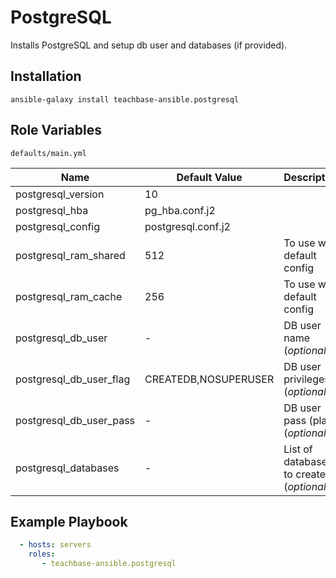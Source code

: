 PostgreSQL
========

Installs PostgreSQL and setup db user and databases (if provided).

Installation
--------------

`ansible-galaxy install teachbase-ansible.postgresql`

Role Variables
--------------

`defaults/main.yml`

| Name                        | Default Value |  Description    |
|-----------------------------|-----|---------------------------|
| postgresql_version          | 10 | |
| postgresql_hba              | pg_hba.conf.j2 | |
| postgresql_config           | postgresql.conf.j2 | |
| postgresql_ram_shared       | 512 | To use with default config |
| postgresql_ram_cache        | 256 | To use with default config |
| postgresql_db_user          | - | DB user name (_optional_) |
| postgresql_db_user_flag   | CREATEDB,NOSUPERUSER | DB user privileges (_optional_) |
| postgresql_db_user_pass          | - | DB user pass (plain) (_optional_) |
| postgresql_databases          | - | List of databases to create (_optional_) |

Example Playbook
-------------------------
```yml
  - hosts: servers
    roles:
       - teachbase-ansible.postgresql
```
